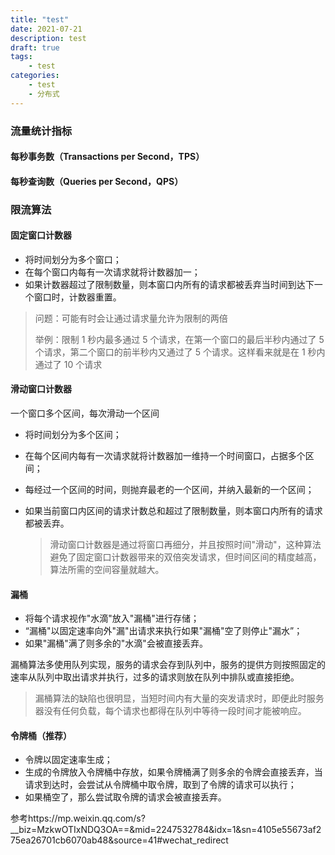 ```yaml
---
title: "test"
date: 2021-07-21
description: test
draft: true
tags:
    - test
categories:
    - test
    - 分布式
---
```


### 流量统计指标

#### **每秒事务数**（Transactions per Second，TPS）

#### **每秒查询数**（Queries per Second，QPS）



### 限流算法

#### 固定窗口计数器

- 将时间划分为多个窗口；
- 在每个窗口内每有一次请求就将计数器加一；
- 如果计数器超过了限制数量，则本窗口内所有的请求都被丢弃当时间到达下一个窗口时，计数器重置。

> 问题：可能有时会让通过请求量允许为限制的两倍 
>
> 举例：限制 1 秒内最多通过 5 个请求，在第一个窗口的最后半秒内通过了 5 个请求，第二个窗口的前半秒内又通过了 5 个请求。这样看来就是在 1 秒内通过了 10 个请求

#### 滑动窗口计数器

一个窗口多个区间，每次滑动一个区间

- 将时间划分为多个区间；

- 在每个区间内每有一次请求就将计数器加一维持一个时间窗口，占据多个区间；

- 每经过一个区间的时间，则抛弃最老的一个区间，并纳入最新的一个区间；

- 如果当前窗口内区间的请求计数总和超过了限制数量，则本窗口内所有的请求都被丢弃。

  > 滑动窗口计数器是通过将窗口再细分，并且按照时间"滑动"，这种算法避免了固定窗口计数器带来的双倍突发请求，但时间区间的精度越高，算法所需的空间容量就越大。

#### 漏桶 

- 将每个请求视作"水滴"放入"漏桶"进行存储；
- “漏桶"以固定速率向外"漏"出请求来执行如果"漏桶"空了则停止"漏水”；
- 如果"漏桶"满了则多余的"水滴"会被直接丢弃。

漏桶算法多使用队列实现，服务的请求会存到队列中，服务的提供方则按照固定的速率从队列中取出请求并执行，过多的请求则放在队列中排队或直接拒绝。

> 漏桶算法的缺陷也很明显，当短时间内有大量的突发请求时，即便此时服务器没有任何负载，每个请求也都得在队列中等待一段时间才能被响应。

#### 令牌桶（推荐）

- 令牌以固定速率生成；
- 生成的令牌放入令牌桶中存放，如果令牌桶满了则多余的令牌会直接丢弃，当请求到达时，会尝试从令牌桶中取令牌，取到了令牌的请求可以执行；
- 如果桶空了，那么尝试取令牌的请求会被直接丢弃。



参考https://mp.weixin.qq.com/s?__biz=MzkwOTIxNDQ3OA==&mid=2247532784&idx=1&sn=4105e55673af275ea26701cb6070ab48&source=41#wechat_redirect
